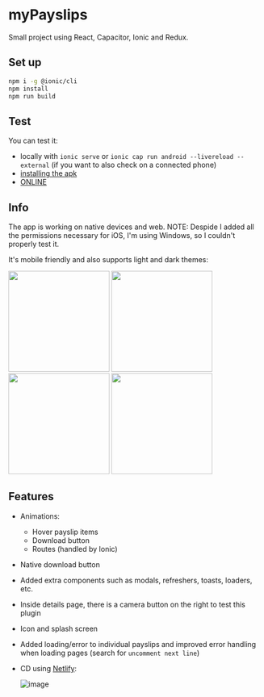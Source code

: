 # myPayslips

Small project using React, Capacitor, Ionic and Redux.

## Set up

```bash
npm i -g @ionic/cli
npm install
npm run build
```

## Test

You can test it:

- locally with `ionic serve` or `ionic cap run android --livereload --external` (if you want to also check on a connected phone)
- [installing the apk](https://github.com/erperejildo/myPayslips/blob/main/app-debug.apk)
- [ONLINE](https://main--mypayslips.netlify.app)

## Info

The app is working on native devices and web.
NOTE: Despide I added all the permissions necessary for iOS, I'm using Windows, so I couldn't properly test it.

It's mobile friendly and also supports light and dark themes:

<img src="https://github.com/erperejildo/myPayslips/assets/5629919/feef1613-4535-48a6-aac6-ca4c26e9241a" width="200">
<img src="https://github.com/erperejildo/myPayslips/assets/5629919/207dba39-7dae-454e-9b6c-14ba00614226" width="200">
<img src="https://github.com/erperejildo/myPayslips/assets/5629919/5867206f-621b-453a-9133-d12ad09b6151" width="200">
<img src="https://github.com/erperejildo/myPayslips/assets/5629919/86e2264c-cca6-4ebe-8f50-ee39eb0d26f1" width="200">

## Features

- Animations:
  - Hover payslip items
  - Download button
  - Routes (handled by Ionic)
- Native download button
- Added extra components such as modals, refreshers, toasts, loaders, etc.
- Inside details page, there is a camera button on the right to test this plugin
- Icon and splash screen
- Added loading/error to individual payslips and improved error handling when loading pages (search for `uncomment next line`)
- CD using [Netlify](https://www.netlify.com):

  ![image](https://github.com/erperejildo/myPayslips/assets/5629919/72857c08-1ccf-4cb7-a974-48599158c8ba)
